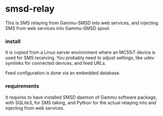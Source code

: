 smsd-relay
==========

This is SMS relaying from Gammu-SMSD into web services,
and injecting SMS from web services into Gammu-SMSD spool.

### install

It is copied from a Linux server environment where an MC55iT device is used for SMS receiving.
You probably need to adjust settings, like udev symlinks for connected devices, and feed URLs.

Feed configuration is done via an embedded database.

### requirements

It requires to have installed SMSD daemon of Gammu software package, with SQLite3, for SMS taking,
and Python for the actual relaying into and injecting from web services.


